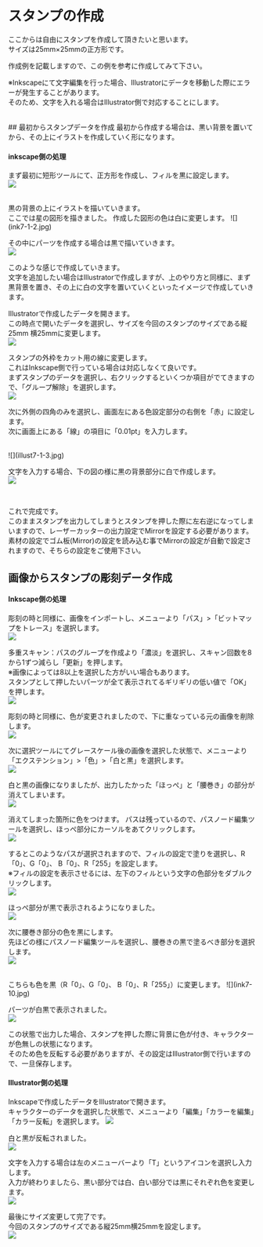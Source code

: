 # スタンプの作成

ここからは自由にスタンプを作成して頂きたいと思います。
<br>
サイズは25mm×25mmの正方形です。

作成例を記載しますので、この例を参考に作成してみて下さい。
<br>

※Inkscapeにて文字編集を行った場合、Illustratorにデータを移動した際にエラーが発生することがあります。
<br>
そのため、文字を入れる場合はIllustrator側で対応することにします。
<br>


<br>
## 最初からスタンプデータを作成
最初から作成する場合は、黒い背景を置いてから、その上にイラストを作成していく形になります。

#### inkscape側の処理
まず最初に短形ツールにて、正方形を作成し、フィルを黒に設定します。
<br>
![](ink7-1-1.jpg)

<br>
黒の背景の上にイラストを描いていきます。
<br>
ここでは星の図形を描きました。
作成した図形の色は白に変更します。
![](ink7-1-2.jpg)

その中にパーツを作成する場合は黒で描いていきます。
<br>
![](ink7-1-3.jpg)
<br>

このような感じで作成していきます。
<br>
文字を追加したい場合はIllustratorで作成しますが、上のやり方と同様に、まず黒背景を置き、その上に白の文字を置いていくといったイメージで作成していきます。


Illustratorで作成したデータを開きます。
<br>
この時点で開いたデータを選択し、サイズを今回のスタンプのサイズである縦25mm 横25mmに変更します。
<br>
![](illust7-1-1.jpg)

スタンプの外枠をカット用の線に変更します。
<br>
これはInkscape側で行っている場合は対応しなくて良いです。
<br>
まずスタンプのデータを選択し、右クリックするといくつか項目がでてきますので、「グループ解除」を選択します。
<br>
![](illust7-1-2.jpg)

次に外側の四角のみを選択し、画面左にある色設定部分の右側を「赤」に設定します。
<br>
次に画面上にある「線」の項目に「0.01pt」を入力します。
<br>

<br>
![](illust7-1-3.jpg)

文字を入力する場合、下の図の様に黒の背景部分に白で作成します。
<br>
![](illust7-1-4.jpg)

<br>

これで完成です。
<br>
このままスタンプを出力してしまうとスタンプを押した際に左右逆になってしまいますので、レーザーカッターの出力設定でMirrorを設定する必要があります。
<br>
素材の設定でゴム板(Mirror)の設定を読み込む事でMirrorの設定が自動で設定されますので、そちらの設定をご使用下さい。
<br>

## 画像からスタンプの彫刻データ作成

#### Inkscape側の処理

彫刻の時と同様に、画像をインポートし、メニューより「パス」>「ビットマップをトレース」を選択します。
<br>
![](ink7-01.jpg)

多重スキャン：パスのグループを作成より「濃淡」を選択し、スキャン回数を8から1ずつ減らし「更新」を押します。
<br>
※画像によっては8以上を選択した方がいい場合もあります。
<br>
スタンプとして押したいパーツが全て表示されてるギリギリの低い値で「OK」を押します。
<br>
![](ink7-02.jpg)

彫刻の時と同様に、色が変更されましたので、下に重なっている元の画像を削除します。
<br>
![](ink7-03.jpg)

次に選択ツールにてグレースケール後の画像を選択した状態で、メニューより「エクステンション」>「色」>「白と黒」を選択します。
<br>
![](ink7-04.jpg)

白と黒の画像になりましたが、出力したかった「ほっぺ」と「腰巻き」の部分が消えてしまいます。
<br>
![](ink7-05.jpg)

消えてしまった箇所に色をつけます。
パスは残っているので、パスノード編集ツールを選択し、ほっぺ部分にカーソルをあてクリックします。
<br>
![](ink7-06.jpg)

するとこのようなパスが選択されますので、フィルの設定で塗りを選択し、R「0」、G「0」、
B「0」、R「255」を設定します。
<br>
※フィルの設定を表示させるには、左下のフィルという文字の色部分をダブルクリックします。
<br>
![](ink7-07.jpg)

ほっぺ部分が黒で表示されるようになりました。
<br>
![](ink7-08.jpg)

次に腰巻き部分の色を黒にします。
<br>
先ほどの様にパスノード編集ツールを選択し、腰巻きの黒で塗るべき部分を選択します。
<br>
![](ink7-09.jpg)

<br>
こちらも色を黒（R「0」、G「0」、
B「0」、R「255」）に変更します。
![](ink7-10.jpg)

パーツが白黒で表示されました。
<br>
![](ink7-11.jpg)

この状態で出力した場合、スタンプを押した際に背景に色が付き、キャラクターが色無しの状態になります。
<br>
そのため色を反転する必要がありますが、その設定はIllustrator側で行いますので、一旦保存します。

#### Illustrator側の処理

Inkscapeで作成したデータをIllustratorで開きます。
<br>
キャラクターのデータを選択した状態で、メニューより「編集」「カラーを編集」「カラー反転」を選択します。
![](illust7-1.jpg)

白と黒が反転されました。
<br>
![](illust7-2.jpg)

文字を入力する場合は左のメニューバーより「T」というアイコンを選択し入力します。
<br>
入力が終わりましたら、黒い部分では白、白い部分では黒にそれぞれ色を変更します。
<br>
![](illust7-3.jpg)

最後にサイズ変更して完了です。
<br>
今回のスタンプのサイズである縦25mm横25mmを設定します。
<br>
![](illust7-4.jpg)
